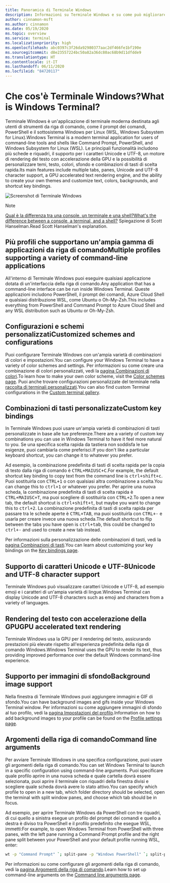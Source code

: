 ```yaml
---
title: Panoramica di Terminale Windows
description: Informazioni su Terminale Windows e su come può migliorare il flusso di lavoro della riga di comando.
author: cinnamon-msft
ms.author: cinnamon
ms.date: 05/19/2020
ms.topic: overview
ms.service: terminal
ms.localizationpriority: high
ms.openlocfilehash: abc0397c3f26da92980377aac2df466fe1bf190e
ms.sourcegitcommit: d8e23557224bc50a82a36dc80ac68b9d11dfdde9
ms.translationtype: HT
ms.contentlocale: it-IT
ms.lasthandoff: 06/11/2020
ms.locfileid: "84720117"
---
```

# <a name="what-is-windows-terminal"></a><span data-ttu-id="ad3f8-103">Che cos'è Terminale Windows?</span><span class="sxs-lookup"><span data-stu-id="ad3f8-103">What is Windows Terminal?</span></span>

<span data-ttu-id="ad3f8-104">Terminale Windows è un'applicazione di terminale moderna destinata agli utenti di strumenti da riga di comando, come il prompt dei comandi, PowerShell e il sottosistema Windows per Linux (WSL, Windows Subsystem for Linux).</span><span class="sxs-lookup"><span data-stu-id="ad3f8-104">Windows Terminal is a modern terminal application for users of command-line tools and shells like Command Prompt, PowerShell, and Windows Subsystem for Linux (WSL).</span></span> <span data-ttu-id="ad3f8-105">Le principali funzionalità includono più schede e riquadri, il supporto per i caratteri Unicode e UTF-8, un motore di rendering del testo con accelerazione della GPU e la possibilità di personalizzare temi, testo, colori, sfondo e combinazioni di tasti di scelta rapida.</span><span class="sxs-lookup"><span data-stu-id="ad3f8-105">Its main features include multiple tabs, panes, Unicode and UTF-8 character support, a GPU accelerated text rendering engine, and the ability to create your own themes and customize text, colors, backgrounds, and shortcut key bindings.</span></span>

![Screenshot di Terminale Windows](./images/overview.png)

> [!NOTE]
> [<span data-ttu-id="ad3f8-107">Qual è la differenza tra una console, un terminale e una shell?</span><span class="sxs-lookup"><span data-stu-id="ad3f8-107">What's the difference between a console, a terminal, and a shell?</span></span>](https://www.hanselman.com/blog/WhatsTheDifferenceBetweenAConsoleATerminalAndAShell.aspx) <span data-ttu-id="ad3f8-108">Spiegazione di Scott Hanselman.</span><span class="sxs-lookup"><span data-stu-id="ad3f8-108">Read Scott Hanselman's explanation.</span></span>

## <a name="multiple-profiles-supporting-a-variety-of-command-line-applications"></a><span data-ttu-id="ad3f8-109">Più profili che supportano un'ampia gamma di applicazioni da riga di comando</span><span class="sxs-lookup"><span data-stu-id="ad3f8-109">Multiple profiles supporting a variety of command-line applications</span></span>

<span data-ttu-id="ad3f8-110">All'interno di Terminale Windows puoi eseguire qualsiasi applicazione dotata di un'interfaccia della riga di comando.</span><span class="sxs-lookup"><span data-stu-id="ad3f8-110">Any application that has a command-line interface can be run inside Windows Terminal.</span></span> <span data-ttu-id="ad3f8-111">Queste applicazioni includono PowerShell, il prompt dei comandi, Azure Cloud Shell e qualsiasi distribuzione WSL, come Ubuntu o Oh-My-Zsh.</span><span class="sxs-lookup"><span data-stu-id="ad3f8-111">This includes everything from PowerShell and Command Prompt to Azure Cloud Shell and any WSL distribution such as Ubuntu or Oh-My-Zsh.</span></span>

## <a name="customized-schemes-and-configurations"></a><span data-ttu-id="ad3f8-112">Configurazioni e schemi personalizzati</span><span class="sxs-lookup"><span data-stu-id="ad3f8-112">Customized schemes and configurations</span></span>

<span data-ttu-id="ad3f8-113">Puoi configurare Terminale Windows con un'ampia varietà di combinazioni di colori e impostazioni.</span><span class="sxs-lookup"><span data-stu-id="ad3f8-113">You can configure your Windows Terminal to have a variety of color schemes and settings.</span></span> <span data-ttu-id="ad3f8-114">Per informazioni su come creare una combinazione di colori personalizzati, vedi la [pagina Combinazioni di colori](./customize-settings/color-schemes.md).</span><span class="sxs-lookup"><span data-stu-id="ad3f8-114">To learn how to make your own color scheme, visit the [Color schemes page](./customize-settings/color-schemes.md).</span></span> <span data-ttu-id="ad3f8-115">Puoi anche trovare configurazioni personalizzate del terminale nella [raccolta di terminali personalizzati](./custom-terminal-gallery/powerline-in-powershell.md).</span><span class="sxs-lookup"><span data-stu-id="ad3f8-115">You can also find custom Terminal configurations in the [Custom terminal gallery](./custom-terminal-gallery/powerline-in-powershell.md).</span></span>

## <a name="custom-key-bindings"></a><span data-ttu-id="ad3f8-116">Combinazioni di tasti personalizzate</span><span class="sxs-lookup"><span data-stu-id="ad3f8-116">Custom key bindings</span></span>

<span data-ttu-id="ad3f8-117">In Terminale Windows puoi usare un'ampia varietà di combinazioni di tasti personalizzate in base alle tue preferenze.</span><span class="sxs-lookup"><span data-stu-id="ad3f8-117">There are a variety of custom key combinations you can use in Windows Terminal to have it feel more natural to you.</span></span> <span data-ttu-id="ad3f8-118">Se una specifica scelta rapida da tastiera non soddisfa le tue esigenze, puoi cambiarla come preferisci.</span><span class="sxs-lookup"><span data-stu-id="ad3f8-118">If you don't like a particular keyboard shortcut, you can change it to whatever you prefer.</span></span>

<span data-ttu-id="ad3f8-119">Ad esempio, la combinazione predefinita di tasti di scelta rapida per la copia di testo dalla riga di comando è <kbd>CTRL+MAIUSC+C</kbd>.</span><span class="sxs-lookup"><span data-stu-id="ad3f8-119">For example, the default shortcut key binding to copy text from the command line is <kbd>ctrl+shift+c</kbd>.</span></span> <span data-ttu-id="ad3f8-120">Puoi sostituirla con <kbd>CTRL+1</kbd> o con qualsiasi altra combinazione a scelta.</span><span class="sxs-lookup"><span data-stu-id="ad3f8-120">You can change this to <kbd>ctrl+1</kbd> or whatever you prefer.</span></span> <span data-ttu-id="ad3f8-121">Per aprire una nuova scheda, la combinazione predefinita di tasti di scelta rapida è <kbd>CTRL+MAIUSC+T</kbd>, ma puoi scegliere di sostituirla con <kbd>CTRL+2</kbd>.</span><span class="sxs-lookup"><span data-stu-id="ad3f8-121">To open a new tab, the default shortcut is <kbd>ctrl+shift+t</kbd>, but maybe you want to change this to <kbd>ctrl+2</kbd>.</span></span> <span data-ttu-id="ad3f8-122">La combinazione predefinita di tasti di scelta rapida per passare tra le schede aperte è <kbd>CTRL+TAB</kbd>, ma puoi sostituirla con <kbd>CTRL+-</kbd> e usarla per creare invece una nuova scheda.</span><span class="sxs-lookup"><span data-stu-id="ad3f8-122">The default shortcut to flip between the tabs you have open is <kbd>ctrl+tab</kbd>, this could be changed to <kbd>ctrl+-</kbd> and used to create a new tab instead.</span></span>

<span data-ttu-id="ad3f8-123">Per informazioni sulla personalizzazione delle combinazioni di tasti, vedi la [pagina Combinazioni di tasti](./customize-settings/key-bindings.md).</span><span class="sxs-lookup"><span data-stu-id="ad3f8-123">You can learn about customizing your key bindings on the [Key bindings page](./customize-settings/key-bindings.md).</span></span>

## <a name="unicode-and-utf-8-character-support"></a><span data-ttu-id="ad3f8-124">Supporto di caratteri Unicode e UTF-8</span><span class="sxs-lookup"><span data-stu-id="ad3f8-124">Unicode and UTF-8 character support</span></span>

<span data-ttu-id="ad3f8-125">Terminale Windows può visualizzare caratteri Unicode e UTF-8, ad esempio emoji e i caratteri di un'ampia varietà di lingue.</span><span class="sxs-lookup"><span data-stu-id="ad3f8-125">Windows Terminal can display Unicode and UTF-8 characters such as emoji and characters from a variety of languages.</span></span>

## <a name="gpu-accelerated-text-rendering"></a><span data-ttu-id="ad3f8-126">Rendering del testo con accelerazione della GPU</span><span class="sxs-lookup"><span data-stu-id="ad3f8-126">GPU accelerated text rendering</span></span>

<span data-ttu-id="ad3f8-127">Terminale Windows usa la GPU per il rendering del testo, assicurando prestazioni più elevate rispetto all'esperienza predefinita della riga di comando Windows.</span><span class="sxs-lookup"><span data-stu-id="ad3f8-127">Windows Terminal uses the GPU to render its text, thus providing improved performance over the default Windows command-line experience.</span></span>

## <a name="background-image-support"></a><span data-ttu-id="ad3f8-128">Supporto per immagini di sfondo</span><span class="sxs-lookup"><span data-stu-id="ad3f8-128">Background image support</span></span>

<span data-ttu-id="ad3f8-129">Nella finestra di Terminale Windows puoi aggiungere immagini e GIF di sfondo.</span><span class="sxs-lookup"><span data-stu-id="ad3f8-129">You can have background images and gifs inside your Windows Terminal window.</span></span> <span data-ttu-id="ad3f8-130">Per informazioni su come aggiungere immagini di sfondo al tuo profilo, vedi la [pagina Impostazioni del profilo](./customize-settings/profile-settings.md#background-image-settings).</span><span class="sxs-lookup"><span data-stu-id="ad3f8-130">Information on how to add background images to your profile can be found on the [Profile settings page](./customize-settings/profile-settings.md#background-image-settings).</span></span>

## <a name="command-line-arguments"></a><span data-ttu-id="ad3f8-131">Argomenti della riga di comando</span><span class="sxs-lookup"><span data-stu-id="ad3f8-131">Command line arguments</span></span>

<span data-ttu-id="ad3f8-132">Per avviare Terminale Windows in una specifica configurazione, puoi usare gli argomenti della riga di comando.</span><span class="sxs-lookup"><span data-stu-id="ad3f8-132">You can set Windows Terminal to launch in a specific configuration using command-line arguments.</span></span> <span data-ttu-id="ad3f8-133">Puoi specificare quale profilo aprire in una nuova scheda e quale cartella dovrà essere selezionata, puoi aprire il terminale con riquadri della finestra divisi e scegliere quale scheda dovrà avere lo stato attivo.</span><span class="sxs-lookup"><span data-stu-id="ad3f8-133">You can specify which profile to open in a new tab, which folder directory should be selected, open the terminal with split window panes, and choose which tab should be in focus.</span></span>

<span data-ttu-id="ad3f8-134">Ad esempio, per aprire Terminale Windows da PowerShell con tre riquadri, di cui quello a sinistra esegue un profilo del prompt dei comandi e quello a destra è diviso tra PowerShell e il profilo predefinito che esegue WSL, immetti:</span><span class="sxs-lookup"><span data-stu-id="ad3f8-134">For example, to open Windows Terminal from PowerShell with three panes, with the left pane running a Command Prompt profile and the right pane split between your PowerShell and your default profile running WSL, enter:</span></span>

```bash
wt -p "Command Prompt" `; split-pane -p "Windows PowerShell" `; split-pane -H wsl.exe
```

<span data-ttu-id="ad3f8-135">Per informazioni su come configurare gli argomenti della riga di comando, vedi la [pagina Argomenti della riga di comando](./command-line-arguments.md).</span><span class="sxs-lookup"><span data-stu-id="ad3f8-135">Learn how to set up command-line arguments on the [Command line arguments page](./command-line-arguments.md).</span></span>
